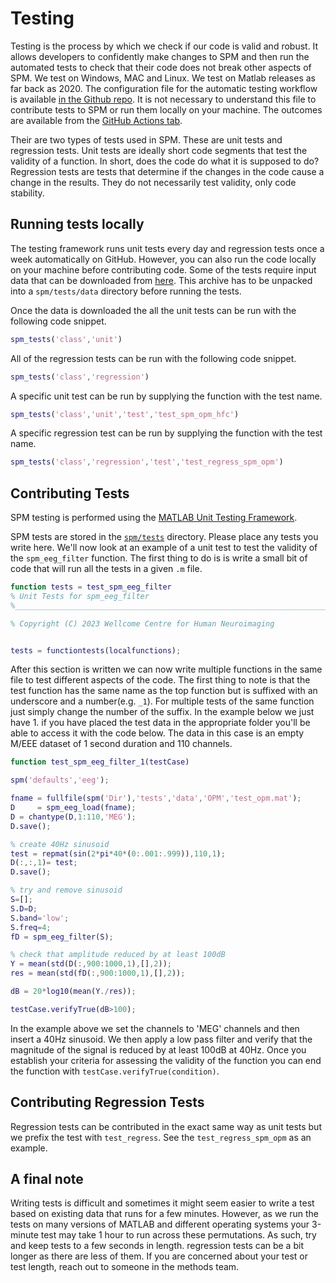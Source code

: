 # Testing
Testing is the process by which we check if our code is valid and robust. It allows developers to confidently make changes to SPM and then run the automated tests to check that their code does not break other aspects of SPM. We test on Windows, MAC and Linux. We test on Matlab releases as far back as 2020. The configuration file for the automatic testing workflow is available [in the Github repo](https://github.com/spm/spm/blob/main/.github/workflows/matlab.yml). It is not necessary to understand this file to contribute tests to SPM or run them locally on your machine. The outcomes are available from the [GitHub Actions tab](https://github.com/spm/spm/actions).

Their are two types of tests used in SPM. These are unit tests and regression tests. Unit tests are ideally short code segments that test the validity of a function. In short, does the code do what it is supposed to do? Regression tests are tests that determine if the changes in the code cause a change in the results. They do not necessarily test validity, only code stability. 


## Running tests locally
The testing framework runs unit tests every day and regression tests once a week automatically on GitHub. However, you can also run the code locally on your machine before contributing code. Some of the tests require input data that can be downloaded from [here](https://www.fil.ion.ucl.ac.uk/spm/download/data/tests/tests_data.zip). This archive has to be unpacked into a `spm/tests/data` directory before running the tests.

Once the data is downloaded the all the unit tests can be run with the following code snippet.

```matlab
spm_tests('class','unit')
```

All of the regression tests can be run with the following code snippet.

```matlab
spm_tests('class','regression')
```

A specific unit test can be run by supplying the function with the test name.
```matlab
spm_tests('class','unit','test','test_spm_opm_hfc')
```

A specific regression test can be run by supplying the function with the test name.

```matlab
spm_tests('class','regression','test','test_regress_spm_opm')
```


## Contributing Tests 
SPM testing is performed using the [MATLAB Unit Testing Framework](https://www.mathworks.com/help/matlab/matlab-unit-test-framework.html).

SPM tests are stored in the [`spm/tests`](https://github.com/spm/spm/tree/main/tests) directory. Please place any tests you write here. We'll now look at an example of a unit test to test the validity of the `spm_eeg_filter` function. The first thing to do is is write a small bit of code that will run all the tests in a given `.m` file.

```matlab
function tests = test_spm_eeg_filter
% Unit Tests for spm_eeg_filter
%__________________________________________________________________________

% Copyright (C) 2023 Wellcome Centre for Human Neuroimaging


tests = functiontests(localfunctions);
```
After this section is written we can now write multiple functions in the same file to test different aspects of the code. The first thing to note is that the test function has the same name as the top function but is suffixed with an underscore and a number(e.g. `_1`). For multiple tests of the same function just simply change the number of the suffix. In the example below we just have 1. if you have placed the test data in the appropriate folder you'll be able to access it with the code below. The data in this case is an empty M/EEE dataset of 1 second duration and 110 channels. 


```matlab
function test_spm_eeg_filter_1(testCase)

spm('defaults','eeg');

fname = fullfile(spm('Dir'),'tests','data','OPM','test_opm.mat');
D     = spm_eeg_load(fname);
D = chantype(D,1:110,'MEG');
D.save();

% create 40Hz sinusoid
test = repmat(sin(2*pi*40*(0:.001:.999)),110,1);
D(:,:,1)= test;
D.save();

% try and remove sinusoid 
S=[];
S.D=D;
S.band='low';
S.freq=4;
fD = spm_eeg_filter(S);

% check that amplitude reduced by at least 100dB
Y = mean(std(D(:,900:1000,1),[],2));
res = mean(std(fD(:,900:1000,1),[],2));

dB = 20*log10(mean(Y./res));

testCase.verifyTrue(dB>100);

```
In the example above we set the channels to 'MEG' channels and then insert a 40Hz sinusoid. We then apply a low pass filter and verify that the magnitude of the signal is reduced by at least 100dB at 40Hz. Once you establish your criteria for assessing the validity of the function you can end the function with `testCase.verifyTrue(condition)`.

## Contributing Regression Tests 
Regression tests can be contributed in the exact same way as unit tests but we prefix the test with `test_regress`. See the `test_regress_spm_opm` as an example.

## A final note
Writing tests is difficult and sometimes it might seem easier to write a test based on existing data that runs for a few minutes. However, as we run the tests on many versions of MATLAB and different operating systems your 3-minute test may take 1 hour  to run across these permutations. As such, try and keep tests to a few seconds in length. regression tests can be a bit longer as there are less of them. If you are concerned about your test or test length, reach out to someone in the methods team.

